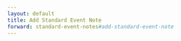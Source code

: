 ```yaml
---
layout: default
title: Add Standard Event Note
forward: standard-event-notes#add-standard-event-note
---
```


